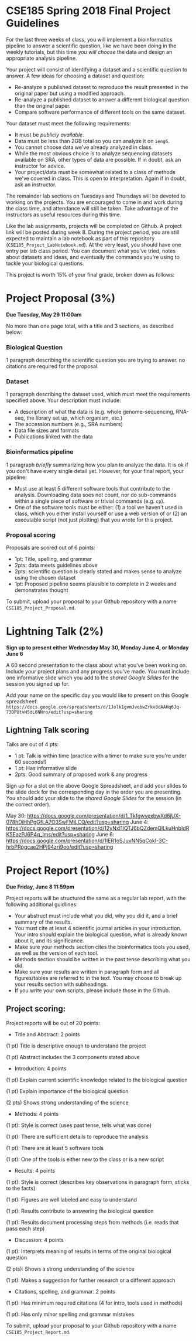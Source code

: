 # CSE185 Spring 2018 Final Project Guidelines

For the last three weeks of class, you will implement a bioinformatics pipeline to answer a scientific question, like we have been doing in the weekly tutorials, but this time *you will choose* the data and design an appropriate analysis pipeline. 

Your project will consist of identifying a dataset and a scientific question to answer. A few ideas for choosing a dataset and question:

* Re-analyze a published dataset to reproduce the result presented in the original paper but using a modified approach.
* Re-analyze a published dataset to answer a different biological question than the original paper.
* Compare software performance of different tools on the same dataset.

Your dataset must meet the following requirements:

* It must be *publicly available*.
* Data must be less than 2GB total so you can analyze it on `ieng6`.
* You cannot choose data we've already analyzed in class.
* While the most obvious choice is to analyze sequencing datasets available on SRA, other types of data are possible. If in doubt, ask an instructor for advice.
* Your project/data must be somewhat related to a class of methods we've covered in class. This is open to interpretation. Again if in doubt, ask an instructor.

The remainder lab sections on Tuesdays and Thursdays will be devoted to working on the projects. You are encouraged to come in and work during the class time, and attendance will still be taken. Take advantage of the instructors as useful resources during this time.

Like the lab assignments, projects will be completed on Github. A project link will be posted during week 8. During the project period, you are still expected to maintain a lab notebook as part of this repository (`CSE185_Project_LabNotebook.md`). At the very least, you should have one entry per lab class period. You can document what you've tried, notes about datasets and ideas, and eventually the commands you're using to tackle your biological questions.

This project is worth 15% of your final grade, broken down as follows:

# Project Proposal (3%)
<a name="proposal"></a>
**Due Tuesday, May 29 11:00am**

No more than one page total, with a title and 3	sections, as described below:

### Biological Question
1 paragraph describing the scientific question you are trying to answer. no citations are required for the proposal.
### Dataset
1 paragraph describing the dataset used, which must meet the requirements specified above. Your description must include:

* A description of what the data is (e.g. whole genome-sequencing, RNA-seq, the library set up, which organism, etc.)
* The accession numbers (e.g., SRA numbers)
* Data file sizes and formats
* Publications linked with the data

### Bioinformatics pipeline
1 paragraph *briefly* summarizing how you plan to analyze the data. It is ok if you don't have every single detail yet. However, for your final report, your pipeline:

* Must use at least 5 different software tools that contribute to the analysis. Downloading data soes not count, nor do sub-commands within a single piece of software or trivial commands (e.g. `cp`).
* One of the software tools must be either: (1) a tool we haven't used in class, which you either install yourself or use a web version of or (2) an executable script (not just plotting) that you wrote for this project.

### Proposal scoring

Proposals are scored out of 6 points:

* 1pt: Title, spelling, and grammar
* 2pts: data meets guidelines above
* 2pts: scientific question is clearly stated and makes sense to analyze using the chosen dataset
* 1pt: Proposed pipeline seems plausible to complete in 2 weeks and demonstrates thought

To submit, upload your proposal to your Github repository with a name `CSE185_Project_Proposal.md`.

# Lightning Talk (2%)
<a name="lightning"></a>
**Sign up to present either Wednesday May 30, Monday June 4, or Monday June 6**

A 60 second presentation to the class about what you’ve been working on. Include your project plans and any progress you’ve made. You must include one informative slide which you add to the *shared Google Slides* for the session you signed up for.

Add your name on the specific day you would like to present on this Google spreadsheet: `https://docs.google.com/spreadsheets/d/1Jolk1gvmJvebwZrkv8dAAHq6Jq-73DPUtvH5dL6NNro/edit?usp=sharing`

## Lightning Talk scoring

Talks are out of 4 pts:

* 1 pt: Talk is within time (practice with a timer to make sure you're under 60 seconds!)
* 1 pt: Has informative slide
* 2pts: Good summary of proposed work & any progress

Sign up for a slot on the above Google Spreadsheet, and add your slides to the slide deck for the corresponding day in the order you are presenting. You should add your slide to the *shared Google Slides* for the session (in the correct order).

May 30: https://docs.google.com/presentation/d/1_TkfgwvexbwXd6jUX-078hDiHhPgGfLA7O3SwFMiLCQ/edit?usp=sharing
June 4: https://docs.google.com/presentation/d/12yNxI1IQTJ6bQZdemQlLkuHnbIdRK5EazPJ6P4q_lms/edit?usp=sharing
June 6: https://docs.google.com/presentation/d/1IER1oSJuvNN5qCokI-3C-hrbPRpgcae2HPj94zrj9oo/edit?usp=sharing

# Project Report (10%)
<a name="report"></a>
**Due Friday, June 8 11:59pm**

Project reports will be structured the same as a regular lab report, with the following additional guidlines:

* Your abstruct must include what you did, why you did it, and a brief summary of the results.
* You must cite at least 4 scientific journal articles in your introduction. Your intro should explain the biological question, what is already known about it, and its significance.
* Make sure your methods section cites the bioinformatics tools you used, as well as the version of each tool.
* Methods section should be written in the past tense describing what you did.
* Make sure your results are written in paragraph form and all figures/tables are referred to in the text. You may choose to break up your results section with subheadings.
* If you write your own scripts, please include those in the Github.

## Project scoring:

Project reports will be out of 20 points:

* Title and Abstract: 2 points

(1 pt) Title is descriptive enough to understand the project

(1 pt) Abstract includes the 3 components stated above

* Introduction: 4 points

(1 pt) Explain current scientific knowledge related to the biological question

(1 pt) Explain importance of the biological question

(2 pts) Shows strong understanding of the science

* Methods: 4 points

(1 pt): Style is correct (uses past tense, tells what was done)

(1 pt): There are sufficient details to reproduce the analysis

(1 pt): There are at least 5 software tools

(1 pt): One of the tools is either new to the class or is a new script

* Results: 4 points

(1 pt): Style is correct (describes key observations in paragraph form, sticks to the facts)

(1 pt): Figures are well labeled and easy to understand

(1 pt): Results contribute to answering the biological question

(1 pt): Results document processing steps from methods (i.e. reads that pass each step)

* Discussion: 4 points

(1 pt): Interprets meaning of results in terms of the original biological question

(2 pts): Shows a strong understanding of the science

(1 pt): Makes a suggestion for further research or a different approach

* Citations, spelling, and grammar: 2 points

(1 pt): Has minimum required citations (4 for intro, tools used in methods)

(1 pt): Has only minor spelling and grammar mistakes

To submit, upload your proposal to your Github repository with a name `CSE185_Project_Report.md`.
